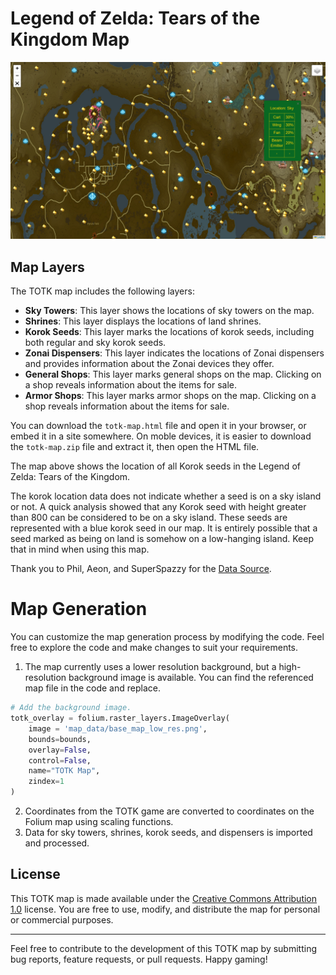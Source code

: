 # Legend of Zelda: Tears of the Kingdom Map

![TOTK Map](map_sample.png)

## Map Layers

The TOTK map includes the following layers:

- **Sky Towers**: This layer shows the locations of sky towers on the map.
- **Shrines**: This layer displays the locations of land shrines.
- **Korok Seeds**: This layer marks the locations of korok seeds, including both regular and sky korok seeds.
- **Zonai Dispensers**: This layer indicates the locations of Zonai dispensers and provides information about the Zonai devices they offer.
- **General Shops**: This layer marks general shops on the map. Clicking on a shop reveals information about the items for sale.
- **Armor Shops**: This layer marks armor shops on the map. Clicking on a shop reveals information about the items for sale.
  
You can download the `totk-map.html` file and open it in your browser, or embed it in a site somewhere. On moble devices, it is easier to download the `totk-map.zip` file and extract it, then open the HTML file.

The map above shows the location of all Korok seeds in the Legend of Zelda: Tears of the Kingdom. 

The korok location data does not indicate whether a seed is on a sky island or not. A quick analysis showed that any Korok seed with height greater than 800 can be considered to be on a sky island. These seeds are represented with a blue korok seed in our map. It is entirely possible that a seed marked as being on land is somehow on a low-hanging island. Keep that in mind when using this map.

Thank you to Phil, Aeon, and SuperSpazzy for the [Data Source](https://docs.google.com/spreadsheets/d/1fBvQ17WHP3ASgtO8ode_rf1g4DfEHErMrHwwLppNTJM/edit?usp=sharing).

# Map Generation

You can customize the map generation process by modifying the code.
Feel free to explore the code and make changes to suit your requirements.


1. The map currently uses a lower resolution background, but a high-resolution background image is available. You can find the referenced map file in the code and replace.

```python
# Add the background image.
totk_overlay = folium.raster_layers.ImageOverlay(
    image = 'map_data/base_map_low_res.png',
    bounds=bounds,
    overlay=False,
    control=False,
    name="TOTK Map",
    zindex=1
)
```

2. Coordinates from the TOTK game are converted to coordinates on the Folium map using scaling functions.
3. Data for sky towers, shrines, korok seeds, and dispensers is imported and processed.

## License

This TOTK map is made available under the [Creative Commons Attribution 1.0](https://creativecommons.org/publicdomain/zero/1.0/) license. You are free to use, modify, and distribute the map for personal or commercial purposes.

---

Feel free to contribute to the development of this TOTK map by submitting bug reports, feature requests, or pull requests. Happy gaming!
